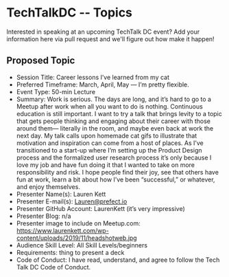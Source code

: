 # TechTalkDC -- Topics
Interested in speaking at an upcoming TechTalk DC event? Add your information here via pull request and we'll figure out how make it happen!


## Proposed Topic
* Session Title: Career lessons I’ve learned from my cat 
* Preferred Timeframe: March, April, May — I’m pretty flexible. 
* Event Type: 50-min Lecture
* Summary: Work is serious. The days are long, and it’s hard to go to a Meetup after work when all you want to do is nothing. Continuous education is still important. I want to try a talk that brings levity to a topic that gets people thinking and engaging about their career with those around them— literally in the room, and maybe even back at work the next day. My talk calls upon homemade cat gifs to illustrate that motivation and inspiration can come from a host of places. As I’ve transitioned to a start-up where I’m setting up the Product Design process and the formalized user research process it’s only because I love my job and have fun doing it that I wanted to take on more responsibility and risk. I hope people find their joy, see that others have fun at work, learn a bit about how I’ve been “successful,” or whatever, and enjoy themselves. 
* Presenter Name(s): Lauren Kett
* Presenter E-mail(s): Lauren@prefect.io
* Presenter GitHub Account: LaurenKett (it’s very impressive)
* Presenter Blog: n/a
* Presenter image to include on Meetup.com: https://www.laurenkett.com/wp-content/uploads/2019/11/headshotweb.jpg
* Audience Skill Level: All Skill Levels/beginners
* Requirements: thing to present a deck
* Code of Conduct: I have read, understand, and agree to follow the Tech Talk DC Code of Conduct.
